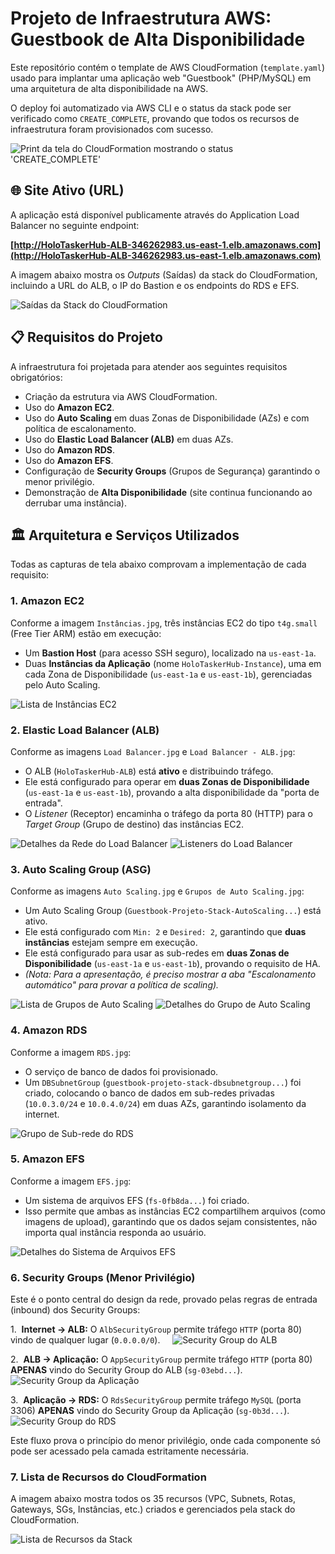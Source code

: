 # Projeto de Infraestrutura AWS: Guestbook de Alta Disponibilidade

Este repositório contém o template de AWS CloudFormation (`template.yaml`) usado para implantar uma aplicação web "Guestbook" (PHP/MySQL) em uma arquitetura de alta disponibilidade na AWS.

O deploy foi automatizado via AWS CLI e o status da stack pode ser verificado como `CREATE_COMPLETE`, provando que todos os recursos de infraestrutura foram provisionados com sucesso.

![Print da tela do CloudFormation mostrando o status 'CREATE_COMPLETE'](https://github.com/JeffersonPenPen/AcademiaGlobotech/blob/main/fase_8/assets/Deploy%20Completo.png)
## 🌐 Site Ativo (URL)

A aplicação está disponível publicamente através do Application Load Balancer no seguinte endpoint:

**[http://HoloTaskerHub-ALB-346262983.us-east-1.elb.amazonaws.com](http://HoloTaskerHub-ALB-346262983.us-east-1.elb.amazonaws.com)**

A imagem abaixo mostra os *Outputs* (Saídas) da stack do CloudFormation, incluindo a URL do ALB, o IP do Bastion e os endpoints do RDS e EFS.

![Saídas da Stack do CloudFormation](https://github.com/JeffersonPenPen/AcademiaGlobotech/blob/main/fase_8/assets/Cloudformation%20-%20Sa%C3%ADdas.png)

## 📋 Requisitos do Projeto

A infraestrutura foi projetada para atender aos seguintes requisitos obrigatórios:

* Criação da estrutura via AWS CloudFormation.
* Uso do **Amazon EC2**.
* Uso do **Auto Scaling** em duas Zonas de Disponibilidade (AZs) e com política de escalonamento.
* Uso do **Elastic Load Balancer (ALB)** em duas AZs.
* Uso do **Amazon RDS**.
* Uso do **Amazon EFS**.
* Configuração de **Security Groups** (Grupos de Segurança) garantindo o menor privilégio.
* Demonstração de **Alta Disponibilidade** (site continua funcionando ao derrubar uma instância).

## 🏛️ Arquitetura e Serviços Utilizados

Todas as capturas de tela abaixo comprovam a implementação de cada requisito:

### 1. Amazon EC2

Conforme a imagem `Instâncias.jpg`, três instâncias EC2 do tipo `t4g.small` (Free Tier ARM) estão em execução:
* Um **Bastion Host** (para acesso SSH seguro), localizado na `us-east-1a`.
* Duas **Instâncias da Aplicação** (nome `HoloTaskerHub-Instance`), uma em cada Zona de Disponibilidade (`us-east-1a` e `us-east-1b`), gerenciadas pelo Auto Scaling.

![Lista de Instâncias EC2](https://github.com/JeffersonPenPen/AcademiaGlobotech/blob/main/fase_8/assets/Inst%C3%A2ncias.png)

### 2. Elastic Load Balancer (ALB)

Conforme as imagens `Load Balancer.jpg` e `Load Balancer - ALB.jpg`:
* O ALB (`HoloTaskerHub-ALB`) está **ativo** e distribuindo tráfego.
* Ele está configurado para operar em **duas Zonas de Disponibilidade** (`us-east-1a` e `us-east-1b`), provando a alta disponibilidade da "porta de entrada".
* O *Listener* (Receptor) encaminha o tráfego da porta 80 (HTTP) para o *Target Group* (Grupo de destino) das instâncias EC2.

![Detalhes da Rede do Load Balancer](https://github.com/JeffersonPenPen/AcademiaGlobotech/blob/main/fase_8/assets/Load%20Balancer.png)
![Listeners do Load Balancer](https://github.com/JeffersonPenPen/AcademiaGlobotech/blob/main/fase_8/assets/Load%20Balancer%20-%20ALB.png)

### 3. Auto Scaling Group (ASG)

Conforme as imagens `Auto Scaling.jpg` e `Grupos de Auto Scaling.jpg`:
* Um Auto Scaling Group (`Guestbook-Projeto-Stack-AutoScaling...`) está ativo.
* Ele está configurado com `Min: 2` e `Desired: 2`, garantindo que **duas instâncias** estejam sempre em execução.
* Ele está configurado para usar as sub-redes em **duas Zonas de Disponibilidade** (`us-east-1a` e `us-east-1b`), provando o requisito de HA.
* *(Nota: Para a apresentação, é preciso mostrar a aba "Escalonamento automático" para provar a política de scaling).*

![Lista de Grupos de Auto Scaling](https://github.com/JeffersonPenPen/AcademiaGlobotech/blob/main/fase_8/assets/Grupos%20de%20Auto%20Scaling.png)
![Detalhes do Grupo de Auto Scaling](https://github.com/JeffersonPenPen/AcademiaGlobotech/blob/main/fase_8/assets/Auto%20Scaling.png)

### 4. Amazon RDS

Conforme a imagem `RDS.jpg`:
* O serviço de banco de dados foi provisionado.
* Um `DBSubnetGroup` (`guestbook-projeto-stack-dbsubnetgroup...`) foi criado, colocando o banco de dados em sub-redes privadas (`10.0.3.0/24` e `10.0.4.0/24`) em duas AZs, garantindo isolamento da internet.

![Grupo de Sub-rede do RDS](https://github.com/JeffersonPenPen/AcademiaGlobotech/blob/main/fase_8/assets/RDS.png)

### 5. Amazon EFS

Conforme a imagem `EFS.jpg`:
* Um sistema de arquivos EFS (`fs-0fb8da...`) foi criado.
* Isso permite que ambas as instâncias EC2 compartilhem arquivos (como imagens de upload), garantindo que os dados sejam consistentes, não importa qual instância responda ao usuário.

![Detalhes do Sistema de Arquivos EFS](https://github.com/JeffersonPenPen/AcademiaGlobotech/blob/main/fase_8/assets/EFS.png)

### 6. Security Groups (Menor Privilégio)

Este é o ponto central do design da rede, provado pelas regras de entrada (inbound) dos Security Groups:

1.  **Internet -> ALB:** O `AlbSecurityGroup` permite tráfego `HTTP` (porta 80) vindo de qualquer lugar (`0.0.0.0/0`).
    ![Security Group do ALB](https://github.com/JeffersonPenPen/AcademiaGlobotech/blob/main/fase_8/assets/Grupos%20de%20Seguran%C3%A7a.png)

2.  **ALB -> Aplicação:** O `AppSecurityGroup` permite tráfego `HTTP` (porta 80) **APENAS** vindo do Security Group do ALB (`sg-03ebd...`).
    ![Security Group da Aplicação](https://github.com/JeffersonPenPen/AcademiaGlobotech/blob/main/fase_8/assets/Grupo%20de%20Seguran%C3%A7a%20Stack.png)

3.  **Aplicação -> RDS:** O `RdsSecurityGroup` permite tráfego `MySQL` (porta 3306) **APENAS** vindo do Security Group da Aplicação (`sg-0b3d...`).
    ![Security Group do RDS](https://github.com/JeffersonPenPen/AcademiaGlobotech/blob/main/fase_8/assets/Grupos%20de%20Seguran%C3%A7a.png)

Este fluxo prova o princípio do menor privilégio, onde cada componente só pode ser acessado pela camada estritamente necessária.

### 7. Lista de Recursos do CloudFormation

A imagem abaixo mostra todos os 35 recursos (VPC, Subnets, Rotas, Gateways, SGs, Instâncias, etc.) criados e gerenciados pela stack do CloudFormation.

![Lista de Recursos da Stack](https://github.com/JeffersonPenPen/AcademiaGlobotech/blob/main/fase_8/assets/Recursos.png)

